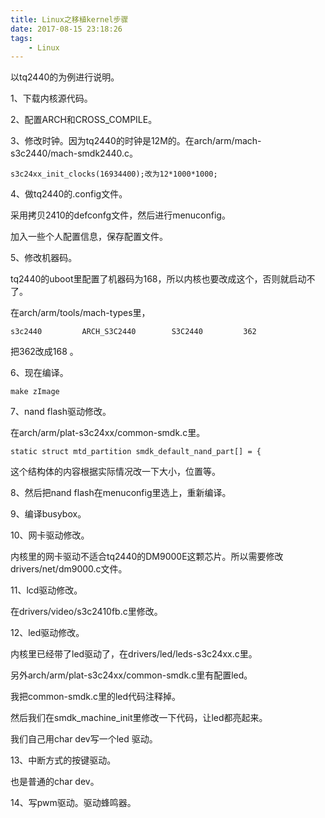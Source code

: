 ```yaml
---
title: Linux之移植kernel步骤
date: 2017-08-15 23:18:26
tags:
	- Linux
---
```




以tq2440的为例进行说明。

1、下载内核源代码。

2、配置ARCH和CROSS_COMPILE。

3、修改时钟。因为tq2440的时钟是12M的。在arch/arm/mach-s3c2440/mach-smdk2440.c。

```
s3c24xx_init_clocks(16934400);改为12*1000*1000;
```

4、做tq2440的.config文件。

采用拷贝2410的defconfg文件，然后进行menuconfig。

加入一些个人配置信息，保存配置文件。

5、修改机器码。

tq2440的uboot里配置了机器码为168，所以内核也要改成这个，否则就启动不了。

在arch/arm/tools/mach-types里，

```
s3c2440			ARCH_S3C2440		S3C2440			362
```

把362改成168 。

6、现在编译。

```
make zImage
```

7、nand flash驱动修改。

在arch/arm/plat-s3c24xx/common-smdk.c里。

```
static struct mtd_partition smdk_default_nand_part[] = {
```

这个结构体的内容根据实际情况改一下大小，位置等。

8、然后把nand flash在menuconfig里选上，重新编译。

9、编译busybox。

10、网卡驱动修改。

内核里的网卡驱动不适合tq2440的DM9000E这颗芯片。所以需要修改drivers/net/dm9000.c文件。

11、lcd驱动修改。

在drivers/video/s3c2410fb.c里修改。

12、led驱动修改。

内核里已经带了led驱动了，在drivers/led/leds-s3c24xx.c里。

另外arch/arm/plat-s3c24xx/common-smdk.c里有配置led。

我把common-smdk.c里的led代码注释掉。

然后我们在smdk_machine_init里修改一下代码，让led都亮起来。

我们自己用char dev写一个led 驱动。

13、中断方式的按键驱动。

也是普通的char dev。

14、写pwm驱动。驱动蜂鸣器。





